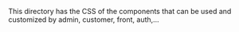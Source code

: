 This directory has the CSS of the components that can be used and customized by admin, customer, front, auth,...